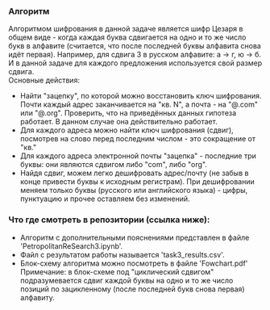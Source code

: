 ### Алгоритм  
Алгоритмом шифрования в данной задаче является шифр Цезаря в общем виде - когда каждая буква сдвигается на одно и то же число букв в алфавите (считается, что после последней буквы алфавита снова идёт первая). Например, для сдвига 3 в русском алфавите: а $\to$ г, ю $\to$ б.  
И в данной задаче для каждого предложения используется свой размер сдвига.  
Основные действия:  
- Найти "зацепку", по которой можно восстановить ключ шифрования. Почти каждый адрес заканчивается на "кв. N", а почта - на "@<dom>.com" или "@<dom>.org". Проверить, что на приведённых данных гипотеза работает. В данном случае она действительно работает.  
- Для каждого адреса можно найти ключ шифрования (сдвиг), посмотрев на слово перед последним числом - это сокращение от "кв."  
- Для каждого адреса электронной почты "зацепка" - последние три буквы: они являются сдвигом либо "com", либо "org".  
- Найдя сдвиг, можем легко дешифровать адрес/почту (не забыв в конце привести буквы к исходным регистрам). При дешифровании меняем только буквы (русского или английского языка) - цифры, пунктуацию и прочее оставляем без изменений.  

### Что где смотреть в репозитории (ссылка ниже):  
- Алгоритм с дополнительными пояснениями представлен в файле 'PetropolitanReSearch3.ipynb'.  
- Файл с результатом работы называется 'task3_results.csv'.  
- Блок-схему алгоритма можно посмотреть в файле 'Fowchart.pdf'  
Примечание: в блок-схеме под "циклический сдвигом" подразумевается сдвиг каждой буквы на одно и то же число позиций по зацикленному (после последней букв снова первая) алфавиту.  
